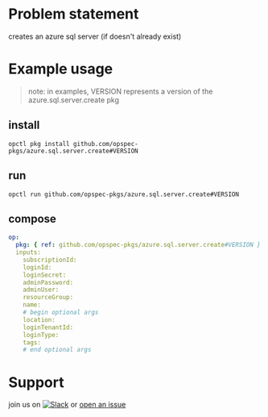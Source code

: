 # Problem statement
creates an azure sql server (if doesn't already exist)

# Example usage

> note: in examples, VERSION represents a version of the azure.sql.server.create pkg

## install

```shell
opctl pkg install github.com/opspec-pkgs/azure.sql.server.create#VERSION
```

## run

```
opctl run github.com/opspec-pkgs/azure.sql.server.create#VERSION
```

## compose

```yaml
op:
  pkg: { ref: github.com/opspec-pkgs/azure.sql.server.create#VERSION }
  inputs: 
    subscriptionId:
    loginId:
    loginSecret:
    adminPassword:
    adminUser:
    resourceGroup:
    name:
    # begin optional args
    location:
    loginTenantId:
    loginType:
    tags:
    # end optional args
```

# Support

join us on [![Slack](https://opspec-slackin.herokuapp.com/badge.svg)](https://opspec-slackin.herokuapp.com/)
or [open an issue](https://github.com/opspec-pkgs/azure.sql.server.create/issues)
